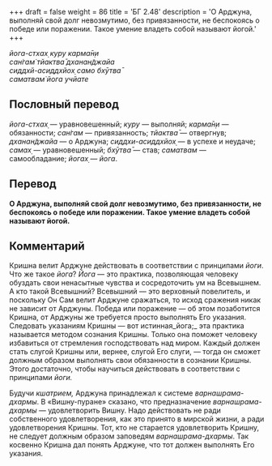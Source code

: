+++
draft = false
weight = 86
title = 'БГ 2.48'
description = 'О Арджуна, выполняй свой долг невозмутимо, без привязанности, не беспокоясь о победе или поражении. Такое умение владеть собой называют йогой.'
+++

_йога-стхах̣ куру карма̄н̣и  
сан̇гам̇ тйактва̄ дханан̃джайа  
сиддхй-асиддхйох̣ само бхӯтва̄  
саматвам̇ йога учйате_

## Пословный перевод

_йога_\-_стхах̣_ — уравновешенный; _куру_ — выполняй; _карма̄н̣и_ — обязанности; _сан̇гам_ — привязанность; _тйактва̄_ — отвергнув; _дханан̃джайа_ — о Арджуна; _сиддхи_\-_асиддхйох̣_ — в успехе и неудаче; _самах̣_ — уравновешенный; _бхӯтва̄_ — став; _саматвам_ — самообладание; _йогах̣_ — _йога_.

## Перевод

**О Арджуна, выполняй свой долг невозмутимо, без привязанности, не беспокоясь о победе или поражении. Такое умение владеть собой называют йогой.**

## Комментарий

Кришна велит Арджуне действовать в соответствии с принципами _йоги_. Что же такое _йога_? _Йога_ — это практика, позволяющая человеку обуздать свои ненасытные чувства и сосредоточить ум на Всевышнем. А кто такой Всевышний? Всевышний — это верховный повелитель, и поскольку Он Сам велит Арджуне сражаться, то исход сражения никак не зависит от Арджуны. Победа или поражение — об этом позаботится Кришна, от Арджуны же требуется просто выполнять Его указания. Следовать указаниям Кришны — вот истинная_йога;_ эта практика называется методом сознания Кришны. Только она поможет человеку избавиться от стремления господствовать над миром. Каждый должен стать слугой Кришны или, вернее, слугой Его слуги, — тогда он сможет должным образом выполнять свои обязанности в сознании Кришны. Этого достаточно, чтобы научиться действовать в соответствии с принципами _йоги._

Будучи _кшатрием,_ Арджуна принадлежал к системе _варнашрама-дхармы_. В «Вишну-пуране» сказано, что предназначение _варнашрама-дхармы_ — удовлетворить Вишну. Надо действовать не ради собственного удовлетворения, как это принято в мирской жизни, а ради удовлетворения Кришны. Тот, кто не старается удовлетворить Кришну, не следует должным образом заповедям _варнашрама-дхармы_. Так косвенно Кришна дал понять Арджуне, что тот должен выполнять Его указания.
